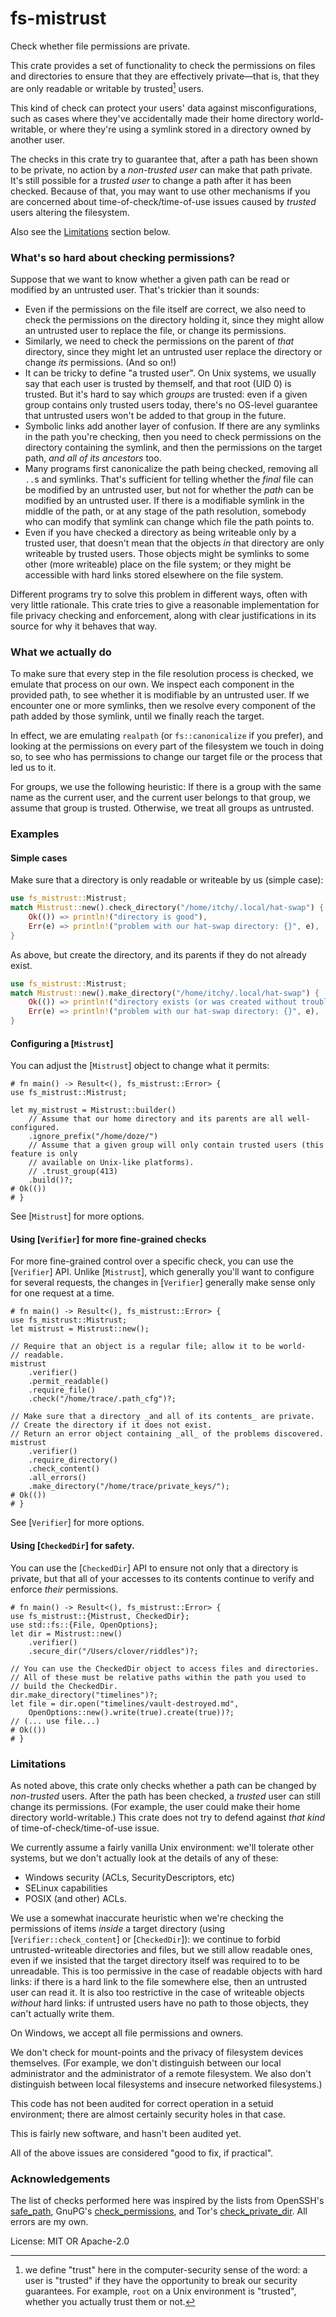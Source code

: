 # fs-mistrust

Check whether file permissions are private.

This crate provides a set of functionality to check the permissions on files
and directories to ensure that they are effectively private—that is, that
they are only readable or writable by trusted[^1] users.

This kind of check can protect your users' data against misconfigurations,
such as cases where they've accidentally made their home directory
world-writable, or where they're using a symlink stored in a directory owned
by another user.

The checks in this crate try to guarantee that, after a path has been shown
to be private, no action by a _non-trusted user_ can make that path private.
It's still possible for a _trusted user_ to change a path after it has been
checked.  Because of that, you may want to use other mechanisms if you are
concerned about time-of-check/time-of-use issues caused by _trusted_ users
altering the filesystem.

Also see the [Limitations](#limitations) section below.

[^1]: we define "trust" here in the computer-security sense of the word: a
     user is "trusted" if they have the opportunity to break our security
     guarantees.  For example, `root` on a Unix environment is "trusted",
     whether you actually trust them or not.

### What's so hard about checking permissions?

Suppose that we want to know whether a given path can be read or modified by
an untrusted user. That's trickier than it sounds:

* Even if the permissions on the file itself are correct, we also need to
  check the permissions on the directory holding it, since they might allow
  an untrusted user to replace the file, or change its permissions.
* Similarly, we need to check the permissions on the parent of _that_
  directory, since they might let an untrusted user replace the directory or
  change _its_ permissions.  (And so on!)
* It can be tricky to define "a trusted user".  On Unix systems, we usually
  say that each user is trusted by themself, and that root (UID 0) is
  trusted.  But it's hard to say which _groups_ are trusted: even if a given
  group contains only trusted users today, there's no OS-level guarantee
  that untrusted users won't be added to that group in the future.
* Symbolic links add another layer of confusion.  If there are any symlinks
  in the path you're checking, then you need to check permissions on the
  directory containing the symlink, and then the permissions on the target
  path, _and all of its ancestors_ too.
* Many programs first canonicalize the path being checked, removing all
  `..`s and symlinks.  That's sufficient for telling whether the _final_
  file can be modified by an untrusted user, but not for whether the _path_
  can be modified by an untrusted user.  If there is a modifiable symlink in
  the middle of the path, or at any stage of the path resolution, somebody
  who can modify that symlink can change which file the path points to.
* Even if you have checked a directory as being writeable only by a trusted
  user, that doesn't mean that the objects _in_ that directory are only
  writeable by trusted users.  Those objects might be symlinks to some other
  (more writeable) place on the file system; or they might be accessible
  with hard links stored elsewhere on the file system.

Different programs try to solve this problem in different ways, often with
very little rationale.  This crate tries to give a reasonable implementation
for file privacy checking and enforcement, along with clear justifications
in its source for why it behaves that way.


### What we actually do

To make sure that every step in the file resolution process is checked, we
emulate that process on our own.  We inspect each component in the provided
path, to see whether it is modifiable by an untrusted user.  If we encounter
one or more symlinks, then we resolve every component of the path added by
those symlink, until we finally reach the target.

In effect, we are emulating `realpath` (or `fs::canonicalize` if you
prefer), and looking at the permissions on every part of the filesystem we
touch in doing so, to see who has permissions to change our target file or
the process that led us to it.

For groups, we use the following heuristic: If there is a group with the
same name as the current user, and the current user belongs to that group,
we assume that group is trusted.  Otherwise, we treat all groups as
untrusted.

### Examples

#### Simple cases

Make sure that a directory is only readable or writeable by us (simple
case):

```rust
use fs_mistrust::Mistrust;
match Mistrust::new().check_directory("/home/itchy/.local/hat-swap") {
    Ok(()) => println!("directory is good"),
    Err(e) => println!("problem with our hat-swap directory: {}", e),
}
```

As above, but create the directory, and its parents if they do not already
exist.

```rust
use fs_mistrust::Mistrust;
match Mistrust::new().make_directory("/home/itchy/.local/hat-swap") {
    Ok(()) => println!("directory exists (or was created without trouble"),
    Err(e) => println!("problem with our hat-swap directory: {}", e),
}
```

#### Configuring a [`Mistrust`]

You can adjust the [`Mistrust`] object to change what it permits:

```rust,no_run
# fn main() -> Result<(), fs_mistrust::Error> {
use fs_mistrust::Mistrust;

let my_mistrust = Mistrust::builder()
    // Assume that our home directory and its parents are all well-configured.
    .ignore_prefix("/home/doze/")
    // Assume that a given group will only contain trusted users (this feature is only
    // available on Unix-like platforms).
    // .trust_group(413)
    .build()?;
# Ok(())
# }
```

See [`Mistrust`] for more options.

#### Using [`Verifier`] for more fine-grained checks

For more fine-grained control over a specific check, you can use the
[`Verifier`] API.  Unlike [`Mistrust`], which generally you'll want to
configure for several requests, the changes in [`Verifier`] generally make
sense only for one request at a time.

```rust,no_run
# fn main() -> Result<(), fs_mistrust::Error> {
use fs_mistrust::Mistrust;
let mistrust = Mistrust::new();

// Require that an object is a regular file; allow it to be world-
// readable.
mistrust
    .verifier()
    .permit_readable()
    .require_file()
    .check("/home/trace/.path_cfg")?;

// Make sure that a directory _and all of its contents_ are private.
// Create the directory if it does not exist.
// Return an error object containing _all_ of the problems discovered.
mistrust
    .verifier()
    .require_directory()
    .check_content()
    .all_errors()
    .make_directory("/home/trace/private_keys/");
# Ok(())
# }
```

See [`Verifier`] for more options.

#### Using [`CheckedDir`] for safety.

You can use the [`CheckedDir`] API to ensure not only that a directory is
private, but that all of your accesses to its contents continue to verify
and enforce _their_ permissions.

```rust,no_run
# fn main() -> Result<(), fs_mistrust::Error> {
use fs_mistrust::{Mistrust, CheckedDir};
use std::fs::{File, OpenOptions};
let dir = Mistrust::new()
    .verifier()
    .secure_dir("/Users/clover/riddles")?;

// You can use the CheckedDir object to access files and directories.
// All of these must be relative paths within the path you used to
// build the CheckedDir.
dir.make_directory("timelines")?;
let file = dir.open("timelines/vault-destroyed.md",
    OpenOptions::new().write(true).create(true))?;
// (... use file...)
# Ok(())
# }
```

### Limitations

As noted above, this crate only checks whether a path can be changed by
_non-trusted_ users.  After the path has been checked, a _trusted_ user can
still change its permissions.  (For example, the user could make their home
directory world-writable.)  This crate does not try to defend against _that
kind_ of time-of-check/time-of-use issue.

We currently assume a fairly vanilla Unix environment: we'll tolerate other
systems, but we don't actually look at the details of any of these:
   * Windows security (ACLs, SecurityDescriptors, etc)
   * SELinux capabilities
   * POSIX (and other) ACLs.

We use a somewhat inaccurate heuristic when we're checking the permissions
of items _inside_ a target directory (using [`Verifier::check_content`] or
[`CheckedDir`]): we continue to forbid untrusted-writeable directories and
files, but we still allow readable ones, even if we insisted that the target
directory itself was required to to be unreadable.  This is too permissive
in the case of readable objects with hard links: if there is a hard link to
the file somewhere else, then an untrusted user can read it.  It is also too
restrictive in the case of writeable objects _without_ hard links: if
untrusted users have no path to those objects, they can't actually write
them.

On Windows, we accept all file permissions and owners.

We don't check for mount-points and the privacy of filesystem devices
themselves.  (For example, we don't distinguish between our local
administrator and the administrator of a remote filesystem. We also don't
distinguish between local filesystems and insecure networked filesystems.)

This code has not been audited for correct operation in a setuid
environment; there are almost certainly security holes in that case.

This is fairly new software, and hasn't been audited yet.

All of the above issues are considered "good to fix, if practical".

### Acknowledgements

The list of checks performed here was inspired by the lists from OpenSSH's
[safe_path], GnuPG's [check_permissions], and Tor's [check_private_dir]. All
errors are my own.

[safe_path]:
    https://github.com/openssh/openssh-portable/blob/master/misc.c#L2177
[check_permissions]:
    https://github.com/gpg/gnupg/blob/master/g10/gpg.c#L1551
[check_private_dir]:
    https://gitlab.torproject.org/tpo/core/tor/-/blob/main/src/lib/fs/dir.c#L70

License: MIT OR Apache-2.0

